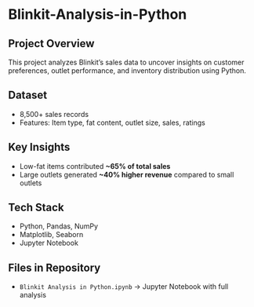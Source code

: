 # Blinkit-Analysis-in-Python

## Project Overview
This project analyzes Blinkit’s sales data to uncover insights on customer preferences, outlet performance, and inventory distribution using Python.

## Dataset
- 8,500+ sales records
- Features: Item type, fat content, outlet size, sales, ratings

## Key Insights
- Low-fat items contributed **~65% of total sales**  
- Large outlets generated **~40% higher revenue** compared to small outlets  

## Tech Stack
- Python, Pandas, NumPy  
- Matplotlib, Seaborn  
- Jupyter Notebook  

## Files in Repository
- `Blinkit Analysis in Python.ipynb` → Jupyter Notebook with full analysis  
